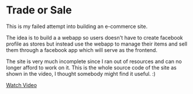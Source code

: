 # Trade or Sale

This is my failed attempt into building an e-commerce site.

The idea is to build a a webapp so users doesn't have to create facebook profile as stores but instead use the webapp to manage their items and sell them through a facebook app which will serve as the frontend.

The site is very much incomplete since I ran out of resources and can no longer afford to work on it. This is the whole source code of the site as shown in the video, I thought somebody might find it useful. :)

[Watch Video](http://blip.tv/marconi/trade-or-sale-6499999)
